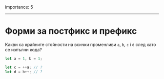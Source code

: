 importance: 5

---

# Форми за постфикс и префикс

Какви са крайните стойности на всички променливи `a`, `b`, `c` i `d` след като се изпълни кода?

```js
let a = 1, b = 1;

let c = ++a; // ?
let d = b++; // ?
```
